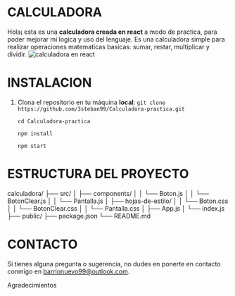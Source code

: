 # CALCULADORA

Hola¡ esta es una **calculadora creada en react** a modo de practica, para poder mejorar mi logica y uso del lenguaje.
Es una calculadora simple para realizar operaciones matematicas basicas: sumar, restar, multiplicar y dividir.
![calculadora en react](https://i.ibb.co/JzpyRbG/calculadora-react.png)

# INSTALACION

 1. Clona el repositorio en tu máquina **local**:
	 `git clone https://github.com/3steban99/Calculadora-practica.git`

	`cd Calculadora-practica`
	
	`npm install`
	
	`npm start`


# ESTRUCTURA DEL PROYECTO

calculadora/
  ├── src/
  │   ├── components/
  │   │   └── Boton.js
  │   │   └── BotonClear.js
  │   │   └── Pantalla.js
  │   ├── hojas-de-estilo/
  │   │   └── Boton.css
  │   │   └── BotonClear.css
  │   │   └── Pantalla.css
  │   ├── App.js
  │   └── index.js
  ├── public/
  ├── package.json
  └── README.md


# CONTACTO

Si tienes alguna pregunta o sugerencia, no dudes en ponerte en contacto conmigo en [barrionuevo99@outlook.com](mailto:barrionuevo99@outlook.com).

Agradecimientos

